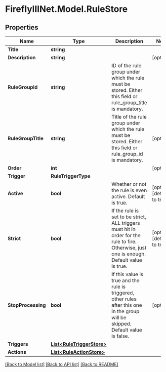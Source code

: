 # FireflyIIINet.Model.RuleStore

## Properties

Name | Type | Description | Notes
------------ | ------------- | ------------- | -------------
**Title** | **string** |  | 
**Description** | **string** |  | [optional] 
**RuleGroupId** | **string** | ID of the rule group under which the rule must be stored. Either this field or rule_group_title is mandatory. | 
**RuleGroupTitle** | **string** | Title of the rule group under which the rule must be stored. Either this field or rule_group_id is mandatory. | [optional] 
**Order** | **int** |  | [optional] 
**Trigger** | **RuleTriggerType** |  | 
**Active** | **bool** | Whether or not the rule is even active. Default is true. | [optional] [default to true]
**Strict** | **bool** | If the rule is set to be strict, ALL triggers must hit in order for the rule to fire. Otherwise, just one is enough. Default value is true. | [optional] [default to true]
**StopProcessing** | **bool** | If this value is true and the rule is triggered, other rules  after this one in the group will be skipped. Default value is false. | [optional] 
**Triggers** | [**List&lt;RuleTriggerStore&gt;**](RuleTriggerStore.md) |  | 
**Actions** | [**List&lt;RuleActionStore&gt;**](RuleActionStore.md) |  | 

[[Back to Model list]](../README.md#documentation-for-models) [[Back to API list]](../README.md#documentation-for-api-endpoints) [[Back to README]](../README.md)

